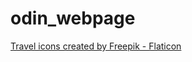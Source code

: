 # odin_webpage

<a href="https://www.flaticon.com/free-icons/travel" title="travel icons">Travel icons created by Freepik - Flaticon</a>